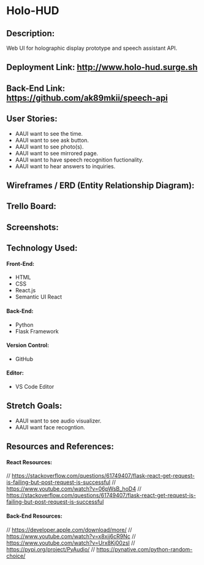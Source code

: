 # Holo-HUD

## Description:
Web UI for holographic display prototype and speech assistant API.

## Deployment Link: http://www.holo-hud.surge.sh
## Back-End Link: https://github.com/ak89mkii/speech-api

## User Stories:
- AAUI want to see the time.
- AAUI want to see ask button.
- AAUI want to see photo(s).
- AAUI want to see mirrored page.
- AAUI want to have speech recognition fuctionality.
- AAUI want to hear answers to inquiries.

## Wireframes / ERD (Entity Relationship Diagram):

## Trello Board:

## Screenshots:

## Technology Used:
#### Front-End:
- HTML
- CSS
- React.js
- Semantic UI React
#### Back-End:
- Python
- Flask Framework
#### Version Control:
- GitHub
#### Editor:
- VS Code Editor

## Stretch Goals:
- AAUI want to see audio visualizer.
- AAUI want face recogntion.

## Resources and References: 
#### React Resources:
// https://stackoverflow.com/questions/61749407/flask-react-get-request-is-failing-but-post-request-is-successful
// https://www.youtube.com/watch?v=06pWsB_hoD4
// https://stackoverflow.com/questions/61749407/flask-react-get-request-is-failing-but-post-request-is-successful
#### Back-End Resources:
// https://developer.apple.com/download/more/
// https://www.youtube.com/watch?v=x8xjj6cR9Nc
// https://www.youtube.com/watch?v=Urx8Kj00zsI
// https://pypi.org/project/PyAudio/
// https://pynative.com/python-random-choice/

